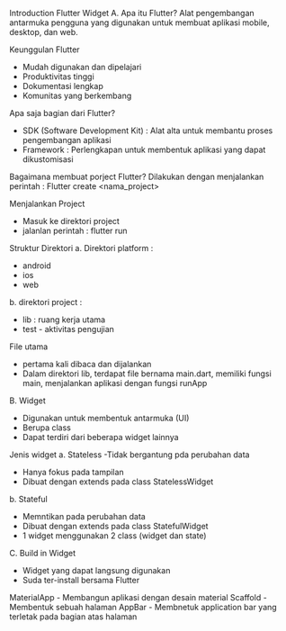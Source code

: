 Introduction Flutter Widget
A. Apa itu Flutter? Alat pengembangan antarmuka pengguna yang digunakan untuk membuat aplikasi mobile, desktop, dan web.

Keunggulan Flutter
- Mudah digunakan dan dipelajari
- Produktivitas tinggi
- Dokumentasi lengkap
- Komunitas yang berkembang

Apa saja bagian dari Flutter?
- SDK (Software Development Kit) : Alat alta untuk membantu proses pengembangan aplikasi
- Framework : Perlengkapan untuk membentuk aplikasi yang dapat dikustomisasi

Bagaimana membuat porject Flutter? Dilakukan dengan menjalankan perintah :
Flutter create <nama_project>

Menjalankan Project
- Masuk ke direktori project
- jalanlan perintah : flutter run

Struktur Direktori
a. Direktori platform :
- android
- ios
- web

b. direktori project : 
- lib : ruang kerja utama
- test - aktivitas pengujian

File utama 
- pertama kali dibaca dan dijalankan
- Dalam direktori lib, terdapat file bernama main.dart, memiliki fungsi main, menjalankan aplikasi dengan fungsi runApp

B. Widget
- Digunakan untuk membentuk antarmuka (UI)
- Berupa class
- Dapat terdiri dari beberapa widget lainnya

Jenis widget
a. Stateless
-Tidak bergantung pda perubahan data
- Hanya fokus pada tampilan
- Dibuat dengan extends pada class StatelessWidget

b. Stateful
- Memntikan pada perubahan data
- Dibuat dengan extends pada class StatefulWidget
- 1 widget menggunakan 2 class (widget dan state)

C. Build in Widget
- Widget yang dapat langsung digunakan
- Suda ter-install bersama Flutter

MaterialApp - Membangun aplikasi dengan desain material
Scaffold - Membentuk sebuah halaman
AppBar - Membnetuk application bar yang terletak pada bagian atas halaman
